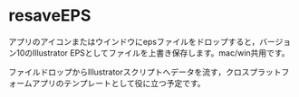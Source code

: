 # resaveEPS
アプリのアイコンまたはウインドウにepsファイルをドロップすると，バージョン10のIllustrator EPSとしてファイルを上書き保存します。mac/win共用です。

ファイルドロップからIllustratorスクリプトへデータを流す，クロスプラットフォームアプリのテンプレートとして役に立つ予定です。